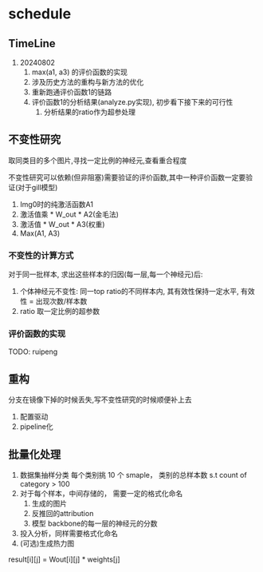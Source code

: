 # schedule

## TimeLine

1. 20240802
   1. max(a1, a3) 的评价函数的实现
   2. 涉及历史方法的重构与新方法的优化
   3. 重新跑通评价函数1的链路
   4. 评价函数1的分析结果(analyze.py实现), 初步看下接下来的可行性
      1. 分析结果的ratio作为超参处理

## 不变性研究

取同类目的多个图片,寻找一定比例的神经元,查看重合程度
<P>

不变性研究可以依赖(但非阻塞)需要验证的评价函数,其中一种评价函数一定要验证(对于gill模型)

1. Img0时的纯激活函数A1
2. 激活值乘 * W_out * A2(金毛法)
3. 激活值 * W_out * A3(权重)
4. Max(A1, A3)

### 不变性的计算方式

对于同一批样本, 求出这些样本的归因(每一层,每一个神经元)后:

1. 个体神经元不变性: 同一top ratio的不同样本内, 其有效性保持一定水平, 有效性 = 出现次数/样本数
2. ratio 取一定比例的超参数

### 评价函数的实现

TODO: ruipeng

## 重构

分支在镜像下掉的时候丢失,写不变性研究的时候顺便补上去

1. 配置驱动
2. pipeline化

## 批量化处理

1. 数据集抽样分类 每个类别挑 10 个 smaple， 类别的总样本数 s.t  count of category > 100
2. 对于每个样本，中间存储的， 需要一定的格式化命名
   1. 生成的图片
   2. 反推回的attribution
   3. 模型 backbone的每一层的神经元的分数
3. 投入分析，同样需要格式化命名
4. (可选)生成热力图


result[i][j] = Wout[i][j] * weights[j]
